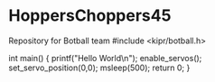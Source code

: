 # HoppersChoppers45
Repository for Botball team
#include <kipr/botball.h>

int main()
{
    printf("Hello World\n");
    enable_servos();
    set_servo_position(0,0);
    msleep(500);
    return 0;
}

